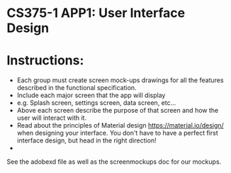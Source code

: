 CS375-1 APP1: User Interface Design
====================================

# Instructions:

* Each group must create screen mock-ups drawings for all the features described in the functional specification.
* Include each major screen that the app will display
* e.g. Splash screen, settings screen, data screen, etc...
* Above each screen describe the purpose of that screen and how the user will interact with it.
* Read about the principles of Material design https://material.io/design/ when designing your interface. You don't have to have a perfect first interface design, but head in the right direction!
* 
See the adobexd file as well as the screenmockups doc for our mockups. 